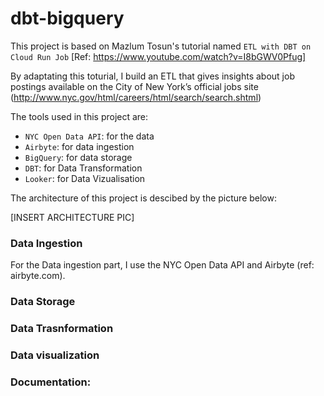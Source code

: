 # dbt-bigquery
This project is based on Mazlum Tosun's tutorial named `ETL with DBT on Cloud Run Job` [Ref: https://www.youtube.com/watch?v=I8bGWV0Pfug] 

By adaptating this toturial, I build an ETL that gives insights about job postings available on the City of New York’s official jobs site (http://www.nyc.gov/html/careers/html/search/search.shtml)

The tools used in this project are:
- `NYC Open Data API`: for the data
- `Airbyte`:  for data ingestion
- `BigQuery`: for data storage
- `DBT`: for Data Transformation
- `Looker`: for Data Vizualisation

The architecture of this project is descibed by the picture below:


[INSERT ARCHITECTURE PIC]

### Data Ingestion
For the Data ingestion part, I use the NYC Open Data API and Airbyte (ref: airbyte.com). 


### Data Storage


### Data Trasnformation


### Data visualization


### Documentation: 


